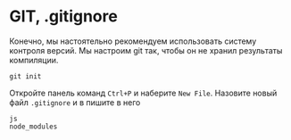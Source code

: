 # GIT, .gitignore

Конечно, мы настоятельно рекомендуем использовать систему контроля версий. Мы настроим git так, чтобы он не хранил результаты компиляции.

```terminal
git init
```

Откройте панель команд `Ctrl+P` и наберите `New File`. Назовите новый файл `.gitignore` и в пишите в него

```text
js
node_modules
```
